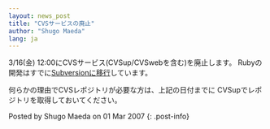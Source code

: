 ```yaml
---
layout: news_post
title: "CVSサービスの廃止"
author: "Shugo Maeda"
lang: ja
---
```


3/16(金) 12:00にCVSサービス(CVSup/CVSwebを含む)を廃止します。
Rubyの開発はすでに[Subversionに移行](/ja/news/2006/12/22/cvs-repository-moved-to-svn/)しています。

何らかの理由でCVSレポジトリが必要な方は、上記の日付までに CVSupでレポジトリを取得しておいてください。

Posted by Shugo Maeda on 01 Mar 2007
{: .post-info}

